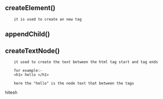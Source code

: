 createElement()
---------------
        it is used to create an new tag 

appendChild()
-------------

createTextNode()
----------------

        it used to create the text between the html tag start and tag ends
        
        for example:-
        <h1> hello </h1>

        here the "hello" is the node text that between the tags

hitesh 


